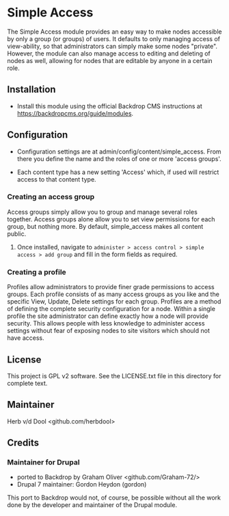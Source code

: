 # Simple Access

The Simple Access module provides an easy way to make nodes accessible
by only a group (or groups) of users. It defaults to only managing
access of view-ability, so that administrators can simply make some
nodes "private". However, the module can also manage access to editing and
deleting of nodes as well, allowing for nodes that are editable
by anyone in a certain role.

## Installation

- Install this module using the official Backdrop CMS instructions at
  <https://backdropcms.org/guide/modules>.

## Configuration

- Configuration settings are at admin/config/content/simple_access.
  From there you define the name and the roles of one or more
  'access groups'.

- Each content type has a new setting 'Access' which, if used
  will restrict access to that content type.

### Creating an access group

Access groups simply allow you to group and manage several roles 
together. Access groups alone allow you to set view permissions for
each group, but nothing more. By default, simple_access makes all 
content public.

1. Once installed, navigate to `administer > access control > simple access > add group`
   and fill in the form fields as required.

### Creating a profile

Profiles allow administrators to provide finer grade permissions to access groups.
Each profile consists of as many access groups as you like and the specific
View, Update, Delete settings for each group. Profiles are a method of 
defining the complete security configuration for a node. Within a single 
profile the site administrator can define exactly how a node will provide 
security. This allows people with less knowledge to administer access settings 
without fear of exposing nodes to site visitors which should not have access.

## License

This project is GPL v2 software. See the LICENSE.txt file in this
directory for complete text.

## Maintainer

Herb v/d Dool <github.com/herbdool>

## Credits

### Maintainer for Drupal

- ported to Backdrop by Graham Oliver <github.com/Graham-72/>
- Drupal 7 maintainer: Gordon Heydon (gordon)

This port to Backdrop would not, of course, be possible without all
the work done by the developer and maintainer of the Drupal module.
